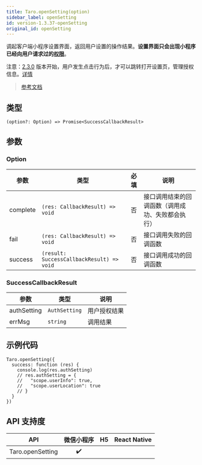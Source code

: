 ```yaml
---
title: Taro.openSetting(option)
sidebar_label: openSetting
id: version-1.3.37-openSetting
original_id: openSetting
---
```


调起客户端小程序设置界面，返回用户设置的操作结果。**设置界面只会出现小程序已经向用户请求过的[权限](https://developers.weixin.qq.com/miniprogram/dev/framework/open-ability/authorize.html)**。

注意：[2.3.0](https://developers.weixin.qq.com/miniprogram/dev/framework/compatibility.html) 版本开始，用户发生点击行为后，才可以跳转打开设置页，管理授权信息。[详情](https://developers.weixin.qq.com/community/develop/doc/000cea2305cc5047af5733de751008)

> [参考文档](https://developers.weixin.qq.com/miniprogram/dev/api/open-api/setting/wx.openSetting.html)

## 类型

```tsx
(option?: Option) => Promise<SuccessCallbackResult>
```

## 参数

### Option

| 参数 | 类型 | 必填 | 说明 |
| --- | --- | :---: | --- |
| complete | `(res: CallbackResult) => void` | 否 | 接口调用结束的回调函数（调用成功、失败都会执行） |
| fail | `(res: CallbackResult) => void` | 否 | 接口调用失败的回调函数 |
| success | `(result: SuccessCallbackResult) => void` | 否 | 接口调用成功的回调函数 |

### SuccessCallbackResult

| 参数 | 类型 | 说明 |
| --- | --- | --- |
| authSetting | `AuthSetting` | 用户授权结果 |
| errMsg | `string` | 调用结果 |

## 示例代码

```tsx
Taro.openSetting({
  success: function (res) {
    console.log(res.authSetting)
    // res.authSetting = {
    //   "scope.userInfo": true,
    //   "scope.userLocation": true
    // }
  }
})
```

## API 支持度

| API | 微信小程序 | H5 | React Native |
| :---: | :---: | :---: | :---: |
| Taro.openSetting | ✔️ |  |  |

